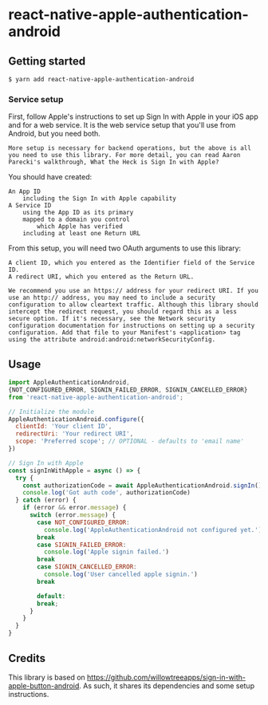 # react-native-apple-authentication-android

## Getting started

`$ yarn add react-native-apple-authentication-android`

### Service setup

First, follow Apple's instructions to set up Sign In with Apple in your iOS app and for a web service. It is the web service setup that you'll use from Android, but you need both.

    More setup is necessary for backend operations, but the above is all you need to use this library. For more detail, you can read Aaron Parecki's walkthrough, What the Heck is Sign In with Apple?

You should have created:

    An App ID
        including the Sign In with Apple capability
    A Service ID
        using the App ID as its primary
        mapped to a domain you control
            which Apple has verified
        including at least one Return URL

From this setup, you will need two OAuth arguments to use this library:

    A client ID, which you entered as the Identifier field of the Service ID.
    A redirect URI, which you entered as the Return URL.

    We recommend you use an https:// address for your redirect URI. If you use an http:// address, you may need to include a security configuration to allow cleartext traffic. Although this library should intercept the redirect request, you should regard this as a less secure option. If it's necessary, see the Network security configuration documentation for instructions on setting up a security configuration. Add that file to your Manifest's <application> tag using the attribute android:android:networkSecurityConfig.


## Usage

```javascript
import AppleAuthenticationAndroid,
{NOT_CONFIGURED_ERROR, SIGNIN_FAILED_ERROR, SIGNIN_CANCELLED_ERROR}
from 'react-native-apple-authentication-android';

// Initialize the module
AppleAuthenticationAndroid.configure({
  clientId: 'Your client ID',
  redirectUri: 'Your redirect URI',
  scope: 'Preferred scope'; // OPTIONAL - defaults to 'email name'
})

// Sign In with Apple
const signInWithApple = async () => {
  try {
    const authorizationCode = await AppleAuthenticationAndroid.signIn()
    console.log('Got auth code', authorizationCode)
  } catch (error) {
    if (error && error.message) {
      switch (error.message) {
        case NOT_CONFIGURED_ERROR:
          console.log('AppleAuthenticationAndroid not configured yet.')
        break
        case SIGNIN_FAILED_ERROR:
          console.log('Apple signin failed.')
        break
        case SIGNIN_CANCELLED_ERROR:
          console.log('User cancelled apple signin.')
        break

        default:
        break;
      }
    }
  }
}


```

## Credits
This library is based on https://github.com/willowtreeapps/sign-in-with-apple-button-android. As such, it shares its dependencies and some setup instructions.
